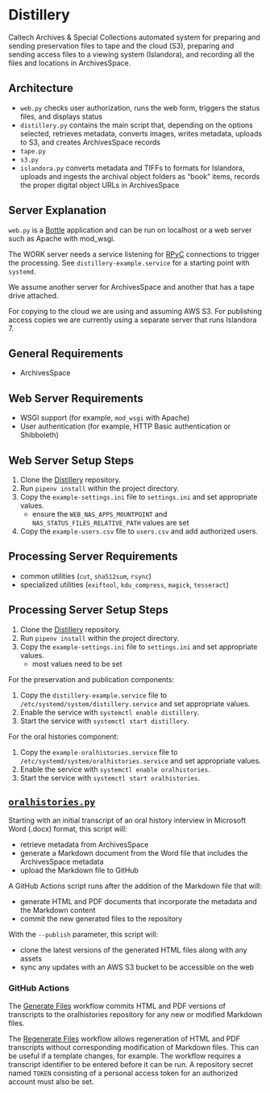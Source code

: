 # Distillery

Caltech Archives & Special Collections automated system for preparing and sending preservation files to tape and the cloud (S3), preparing and sending access files to a viewing system (Islandora), and recording all the files and locations in ArchivesSpace.

## Architecture

- `web.py` checks user authorization, runs the web form, triggers the status files, and displays status
- `distillery.py` contains the main script that, depending on the options selected, retrieves metadata, converts images, writes metadata, uploads to S3, and creates ArchivesSpace records
- `tape.py`
- `s3.py`
- `islandora.py` converts metadata and TIFFs to formats for Islandora, uploads and ingests the archival object folders as “book” items, records the proper digital object URLs in ArchivesSpace

## Server Explanation

`web.py` is a [Bottle](https://bottlepy.org/) application and can be run on localhost or a web server such as Apache with mod_wsgi.

The WORK server needs a service listening for [RPyC](https://rpyc.readthedocs.io/) connections to trigger the processing. See `distillery-example.service` for a starting point with `systemd`.

We assume another server for ArchivesSpace and another that has a tape drive attached.

For copying to the cloud we are using and assuming AWS S3. For publishing access copies we are currently using a separate server that runs Islandora 7.

## General Requirements

- ArchivesSpace

## Web Server Requirements

- WSGI support (for example, `mod_wsgi` with Apache)
- User authentication (for example, HTTP Basic authentication or Shibboleth)

## Web Server Setup Steps

1. Clone the [Distillery](https://github.com/caltechlibrary/distillery) repository.
1. Run `pipenv install` within the project directory.
1. Copy the `example-settings.ini` file to `settings.ini` and set appropriate values.
    - ensure the `WEB_NAS_APPS_MOUNTPOINT` and `NAS_STATUS_FILES_RELATIVE_PATH` values are set
1. Copy the `example-users.csv` file to `users.csv` and add authorized users.

## Processing Server Requirements

- common utilities (`cut`, `sha512sum`, `rsync`)
- specialized utilities (`exiftool`, `kdu_compress`, `magick`, `tesseract`)

## Processing Server Setup Steps

1. Clone the [Distillery](https://github.com/caltechlibrary/distillery) repository.
1. Run `pipenv install` within the project directory.
1. Copy the `example-settings.ini` file to `settings.ini` and set appropriate values.
    - most values need to be set

For the preservation and publication components:

1. Copy the `distillery-example.service` file to `/etc/systemd/system/distillery.service` and set appropriate values.
1. Enable the service with `systemctl enable distillery`.
1. Start the service with `systemctl start distillery`.

For the oral histories component:

1. Copy the `example-oralhistories.service` file to `/etc/systemd/system/oralhistories.service` and set appropriate values.
1. Enable the service with `systemctl enable oralhistories`.
1. Start the service with `systemctl start oralhistories`.

## [`oralhistories.py`](caltechlibrary/distillery/blob/main/oralhistories.py)

Starting with an initial transcript of an oral history interview in Microsoft Word (.docx) format, this script will:

- retrieve metadata from ArchivesSpace
- generate a Markdown document from the Word file that includes the ArchivesSpace metadata
- upload the Markdown file to GitHub

A GitHub Actions script runs after the addition of the Markdown file that will:

- generate HTML and PDF documents that incorporate the metadata and the Markdown content
- commit the new generated files to the repository

With the `--publish` parameter, this script will:

- clone the latest versions of the generated HTML files along with any assets
- sync any updates with an AWS S3 bucket to be accessible on the web

### GitHub Actions

The [Generate Files](https://github.com/caltechlibrary/distillery/blob/main/oralhistories/generate.yml) workflow commits HTML and PDF versions of transcripts to the oralhistories repository for any new or modified Markdown files.

The [Regenerate Files](https://github.com/caltechlibrary/distillery/blob/main/oralhistories/regenerate.yml) workflow allows regeneration of HTML and PDF transcripts without corresponding modification of Markdown files. This can be useful if a template changes, for example. The workflow requires a transcript identifier to be entered before it can be run. A repository secret named `TOKEN` consisting of a personal access token for an authorized account must also be set.
